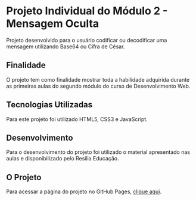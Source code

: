 # Projeto Individual do Módulo 2 - Mensagem Oculta

<p>Projeto desenvolvido para o usuário codificar ou decodificar uma mensagem utilizando Base64 ou Cifra de César.</p>

<h2>Finalidade</h2>

<p>O projeto tem como finalidade mostrar toda a habilidade adquirida durante as primeiras aulas do segundo módulo do curso de Desenvolvimento Web.</p>

<h2>Tecnologias Utilizadas</h2>

<p>Para este projeto foi utilizado HTML5, CSS3 e JavaScript.</p>

<h2>Desenvolvimento</h2>

<p>Para o desenvolvimento do projeto foi utilizado o material apresentado nas aulas e disponibilizado pelo Resilia Educação.</p>

<h2>O Projeto</h2>

<p>Para acessar a página do projeto no GitHub Pages, <a href="https://diegobernardes95.github.io/Projeto-Mensagem-Oculta/">clique aqui</a>.</p>
